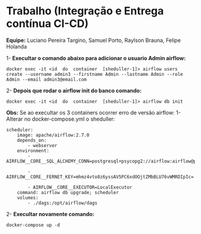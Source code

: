 # Trabalho (Integração e Entrega contínua CI-CD)

**Equipe:** Luciano Pereira Targino, Samuel Porto, Raylson Brauna, Felipe Holanda
  
1- **Execultar o comando abaixo para adicionar o usuario Admin airflow:**

    docker exec -it <id  do  container  [sheduller-1]> airflow users create --username admin3 --firstname Admin --lastname Admin --role Admin --email admin3@email.com

2- **Depois que rodar o airflow init do banco comando:**

    docker exec -it <id  do  container  [sheduller-1]> airflow db init

**Obs:** Se ao execultar os 3 containers ocorrer erro de versão airflow:
1- Alterar no docker-compose.yml o sheduller:

    scheduler: 
	    image: apache/airflow:2.7.0 			         
	    depends_on: 
		    - webserver 
		environment: 
		    - AIRFLOW__CORE__SQL_ALCHEMY_CONN=postgresql+psycopg2://airflow:airflow@postgres/airflow
    
		    - AIRFLOW__CORE__FERNET_KEY=mhmz4vto8z6yssAV5PC6xdOOjtZMbBLU76vWMRDIpIc=
    
		    - AIRFLOW__CORE__EXECUTOR=LocalExecutor
		command: airflow db upgrade; scheduler
	    volumes:
		    - ./dags:/opt/airflow/dags

  

2- **Execultar novamente comando:**

    docker-compose up -d